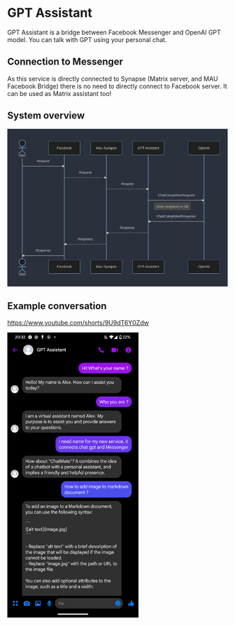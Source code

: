 # GPT Assistant
GPT Assistant is a bridge between Facebook Messenger and OpenAI GPT model. 
You can talk with GPT using your personal chat. 

## Connection to Messenger
As this service is directly connected to Synapse (Matrix server, and MAU Facebook Bridge) there is no need to directly connect to Facebook server. 
It can be used as Matrix assistant too!

## System overview
![System overview chart](docs/flow-chart.png)

## Example conversation
https://www.youtube.com/shorts/9U9dT6Y0Zdw

<img src="docs/example_usage.png" alt="image_description" width="300" />
